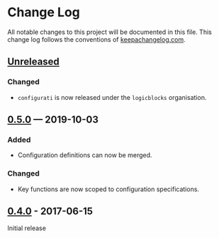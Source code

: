 # Change Log
All notable changes to this project will be documented in this file. This 
change log follows the conventions of 
[keepachangelog.com](http://keepachangelog.com/).

## [Unreleased]
### Changed
- `configurati` is now released under the `logicblocks` organisation.

## [0.5.0] — 2019-10-03
### Added
- Configuration definitions can now be merged.

### Changed
- Key functions are now scoped to configuration specifications.

## [0.4.0] - 2017-06-15
Initial release

[0.4.0]: https://github.com/logicblocks/configurati/compare/0.1.0...0.4.0
[0.5.0]: https://github.com/logicblocks/configurati/compare/0.4.0...0.5.0
[Unreleased]: https://github.com/logicblocks/configurati/compare/0.5.0...HEAD
